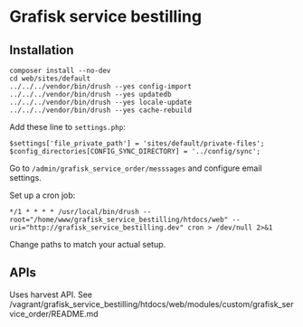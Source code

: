 # Grafisk service bestilling

## Installation

```
composer install --no-dev
cd web/sites/default
../../../vendor/bin/drush --yes config-import
../../../vendor/bin/drush --yes updatedb
../../../vendor/bin/drush --yes locale-update
../../../vendor/bin/drush --yes cache-rebuild
```

Add these line to `settings.php`:

```
$settings['file_private_path'] = 'sites/default/private-files';
$config_directories[CONFIG_SYNC_DIRECTORY] = '../config/sync';
```

Go to `/admin/grafisk_service_order/messsages` and configure email settings.

Set up a cron job:

```
*/1 * * * * /usr/local/bin/drush --root="/home/www/grafisk_service_bestilling/htdocs/web" --uri="http://grafisk_service_bestilling.dev" cron > /dev/null 2>&1
```

Change paths to match your actual setup.


## APIs
Uses harvest API. See /vagrant/grafisk_service_bestilling/htdocs/web/modules/custom/grafisk_service_order/README.md
